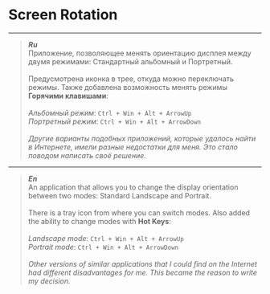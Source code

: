 # Screen Rotation

---

> ___Ru___\
> Приложение, позволяющее менять ориентацию дисплея между двумя режимами: Стандартный альбомный и Портретный.\
\
> Предусмотрена иконка в трее, откуда можно переключать режимы. Также добавлена возможность менять режимы __Горячими клавишами__:\
\
_Альбомный режим_: `Ctrl + Win + Alt + ArrowUp`\
_Портретный режим_: `Ctrl + Win + Alt + ArrowDown`\
\
_Другие варианты подобных приложений, которые удалось найти в Интернете, имели разные недостатки для меня. Это стало поводом написать своё решение._

---

> ___En___\
> An application that allows you to change the display orientation between two modes: Standard Landscape and Portrait.\
\
> There is a tray icon from where you can switch modes. Also added the ability to change modes with __Hot Keys__:\
\
_Landscape mode_: `Ctrl + Win + Alt + ArrowUp`\
_Portrait mode_: `Ctrl + Win + Alt + ArrowDown`\
\
_Other versions of similar applications that I could find on the Internet had different disadvantages for me. This became the reason to write my decision._
